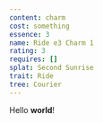 ```yaml
---
content: charm
cost: something
essence: 3
name: Ride e3 Charm 1
rating: 3
requires: []
splat: Second Sunrise
trait: Ride
tree: Courier
---
```


Hello **world**!

